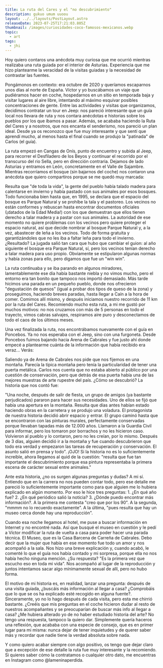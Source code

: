```yaml
---
title: La ruta del Cares y el "no descubrimiento"
description: gukuo umum uuoou
layout: ../../layouts/PostLayout.astro
releaseDate: 2023-07-25T17:21:03.805Z
thumbnail: /images/curiosidades-coco-famosos-mexicanos.webp
topic:
  - art
tags:
  - jhi
---
```

Hoy quiero contaros una anécdota muy curiosa que me ocurrió mientras realizaba una ruta guiada por el interior de Asturias. Experiencia que me hizo plantearme la veracidad de la visitas guiadas y la necesidad de contrastar las fuentes.

Pongámonos en contexto: era octubre de 2020 y queríamos escaparnos unos días al norte de España. Víctor y yo buscábamos un viaje que pudiéramos hacer en coche, hospedarnos en un sitio en temporada baja y visitar lugares al aire libre, intentando al máximo esquivar posibles concentraciones de gente. Entre las actividades y visitas que organizamos, decidimos contratar un tour en Jeep: nos pareció interesante que un guía local nos llevara de ruta y nos contara anécdotas e historias sobre los pueblos por los que íbamos a pasar. Además, se acababa haciendo la Ruta del Cares y a nosotros, que nos encanta el senderismo, nos pareció un plan ideal. Desde ya os reconozco que fue muy interesante y que sentí que aprendí mucho, al menos hasta el final cuando se produjo la "patinada" de Carlos (el guía).

La ruta empezó en Cangas de Onís, punto de encuentro y subida al Jeep, para recorrer el Desfiladero de los Beyos y continuar el recorrido por el transcurso del rio Sella, pero en dirección contraria. Dejamos de lado Asturias y entramos en León, concretamente en el Valle de Sajambre. Mientras recorríamos el bosque (sin bajarnos del coche) nos contaron una anécdota que quiero compartiros porque se me quedó muy marcada:

Resulta que "de toda la vida", la gente del pueblo había talado madera para calentarse en invierno y había pastado con sus animales por esos bosques. Todo funcionaba bien hasta que, en 1995, se declara que el espacio del bosque es Parque Natural y se prohíbe la tala y el pastoreo. Los vecinos no están conformes y rebuscan hasta encontrar documentos oficiales (¡datados de la Edad Media!) con los que demuestran que ellos tienen derecho a talar madera y a pastar con sus animales. La autoridad de ese momento no quiere problemas con los vecinos pero quiere proteger el espacio natural, así que decide nombrar al bosque Parque Natural y, a la vez, abastecer de leña a los vecinos. Todo de forma gratuita y garantizándoles que no les iba a faltar leña para todo el invierno. ¿Resultado? La jugada salió tan cara que hubo que cambiar el guion: al año siguiente el bosque era Parque Natural, sí, pero los vecinos tenían derecho a talar madera para uso propio. Obviamente se estipularon algunas normas y había zonas para ello, pero digamos que fue un "win win".

La ruta continuaba y se iba parando en algunos miradores, lamentablemente ese día había bastante niebla y no vimos mucho, pero el entorno era tan bonito que tampoco nos importó demasiado. Más tarde hicimos una parada en un pequeño pueblo, donde nos ofrecieron "degustación de quesos" (igual a probar dos tipos de queso de la zona) y proseguimos, haciendo breves paradas, hasta llegar a Caín a la hora de comer. Comimos allí mismo, y después iniciamos nuestro recorrido de 11 km por la ruta del Cares. Recomiendo mucho esta ruta, a mi me gustó por muchos motivos: no nos cruzamos con más de 5 personas en todo el trayecto, vimos cabras salvajes, respiramos aire puro y desconectamos de todo el caos de los últimos meses.

Una vez finalizada la ruta, nos encontrábamos nuevamente con el guía en Poncebos. Ya no nos esperaba con el Jeep, sino con una furgoneta. Desde Poncebos fuimos bajando hacia Arena de Cabrales y fue justo ahí donde empecé a plantearme cuánta de la información que había recibido era veraz... Verás:

Saliendo ya de Arena de Cabrales nos pide que nos fijemos en una montaña. Parecía la típica montaña pero tenía la particularidad de tener una puerta metálica. Carlos nos cuenta que no estaba abierto al público por una cuestión de conservación, pero que detrás de esa puerta había una de las mejores muestras de arte rupestre del país. ¿Cómo se descubrió? La historia que nos contó fue:

"Una noche, después de salir de fiesta, un grupo de amigos (ya bastante perjudicados) pararon para hacer sus necesidades. Uno de ellos se fijó que había una apertura en la montaña. Resulta que días antes habían estado haciendo obras en la carretera y se produjo una voladura. El protagonista de nuestra historia decidió abrir espacio y entrar. El grupo caminó hasta que se encontraron con las pinturas murales, perfectamente conservadas porque llevaban tapadas más de 12.000 años. Llamaron a la Guardia Civil para informar, pero los tomaron por borrachos y no les hicieron caso. Volvieron al pueblo y lo contaron, pero no les creían, por lo mismo. Después de 3 días, alguien decidió ir a la montaña y fue cuando descubrieron que todo era verdad y empezaron las tareas de recuperación y conservación. El asunto salió en prensa y todo". ¡OJO! Si la historia no es lo suficientemente increíble, ahora llegamos al quid de la cuestión: "resulta que fue tan importante el descubrimiento porque esa pintura representaba la primera escena de carácter sexual entre animales."

Ante esta historia, ¿no os surgen algunas preguntas y dudas? A mi sí. Entiendo que en la carrera no nos pueden contar todo, pero ese detalle me pareció lo suficientemente importante como para que alguien me lo hubiera explicado en algún momento. Por eso le hice tres preguntas: 1. ¿En qué año fue? 2. ¿En qué periódico salió la noticia? 3. ¿Dónde puedo encontrar más información?. A la primera me contesta "creo que por los 90". A la segunda, "mmmm no lo recuerdo exactamente". A la última, "pues resulta que hay un museo cerca donde hay una reproducción".

Cuando esa noche llegamos al hotel, me puse a buscar información en Internet y no encontré nada. Así que busqué el museo en cuestión y le pedí a Víctor modificar la ruta de vuelta a casa para poder hacer una parada técnica. El Museo, que es la Casa Barcena de Carreña de Cabrales. Debo decir que la mujer que había en ese momento fue todo un amor y nos acompañó a la sala. Nos hizo una breve explicación y, cuando acabó, le comenté lo que el guía nos había contado y mi sorpresa, porque ella no nos había hecho ninguna mención. ¿Su respuesta? "Es la primera vez que escucho eso en toda mi vida". Nos acompañó al lugar de la reproducción y juntos intentamos sacar algo mínimamente sexual de allí, pero no hubo forma.

El motivo de mi historia es, en realidad, lanzar una pregunta: después de una visita guiada, ¿buscáis más información al llegar a casa? ¿Comprobáis que lo que se os ha explicado esté recogido en alguna fuente?. Sinceramente, yo no lo hago después de cada visita, pero esta me chirrió bastante. ¿Creéis que mis preguntas en el coche hicieron dudar al resto de nuestros acompañantes y se preocuparían de buscar más info al llegar a casa? ¿Me hubiera alterado yo de no haber estudiado historia del arte? No tengo una respuesta, tampoco la quiero dar. Simplemente quería haceros una reflexión, que acababa con una especie de consejo, que es en primer lugar para mi misma: nunca dejar de tener inquietudes y de querer saber más y recordar que nadie tiene la verdad absoluta sobre nada.

Y como quiero acabar siempre con algo positivo, os tengo que dejar claro que a excepción de ese detalle la ruta fue muy interesante y la recomiendo. Si quieres saber cómo la contratamos o cualquier otro dato, me encuentras en Instagram como @lameninaperdida.

<!--EndFragment-->